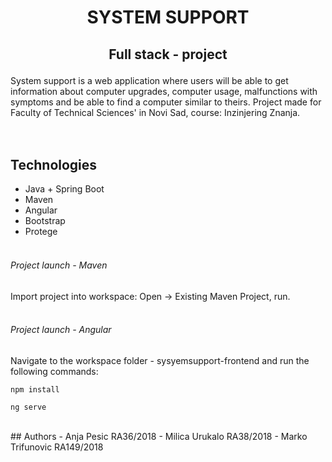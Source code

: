 # <p align="center"> SYSTEM SUPPORT </p> 
## <p align="center"> Full stack - project </p>
System support is a web application where users will be able to get information about computer upgrades, computer usage, malfunctions with symptoms and be able to find a computer similar to theirs. 
Project made for Faculty of Technical Sciences' in Novi Sad, course: Inzinjering Znanja. 
<br><br><br>
## Technologies <br>
- Java + Spring Boot
- Maven
- Angular
- Bootstrap
- Protege
<br><br>
###### Project launch - Maven
Import project into workspace: Open -> Existing Maven Project, run. <br> <br>
###### Project launch - Angular
Navigate to the workspace folder - sysyemsupport-frontend and run the following commands: <br>
~~~ 
npm install 
~~~
~~~
ng serve
~~~
<br>
## Authors 
- Anja Pesic RA36/2018
- Milica Urukalo RA38/2018
- Marko Trifunovic RA149/2018
